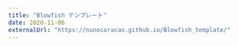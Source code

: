 ```yaml
---
title: "Blowfish テンプレート"
date: 2020-11-06
externalUrl: "https://nunocoracao.github.io/Blowfish_template/"
---
```

